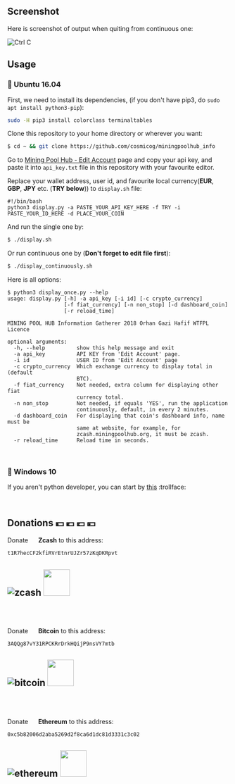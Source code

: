 ## Screenshot
Here is screenshot of output when quiting from continuous one:

![Ctrl C](https://user-images.githubusercontent.com/9158844/36647706-cef34824-1a9a-11e8-9c19-c0199a0a17e4.png)

## Usage

### :penguin: Ubuntu 16.04

First, we need to install its dependencies, (if you don't have pip3, do `sudo apt install python3-pip`):

```bash
sudo -H pip3 install colorclass terminaltables
```

Clone this repository to your home directory or wherever you want:

```bash
$ cd ~ && git clone https://github.com/cosmicog/miningpoolhub_info
```

Go to [Mining Pool Hub - Edit Account](https://miningpoolhub.com/?page=account&action=edit) page and copy your api key, and paste it into `api_key.txt` file in this repository with your favourite editor.

Replace your wallet address, user id, and favourite local currency(**EUR**, **GBP**, **JPY** etc. (**TRY below**)) to `display.sh` file:
```
#!/bin/bash
python3 display.py -a PASTE_YOUR_API_KEY_HERE -f TRY -i PASTE_YOUR_ID_HERE -d PLACE_YOUR_COIN
```
And run the single one by:

```bash
$ ./display.sh
```

Or run continuous one by (**Don't forget to edit file first**):

```bash
$ ./display_continuously.sh
```

Here is all options:
```
$ python3 display_once.py --help
usage: display.py [-h] -a api_key [-i id] [-c crypto_currency]
                  [-f fiat_currency] [-n non_stop] [-d dashboard_coin]
                  [-r reload_time]

MINING POOL HUB Information Gatherer 2018 Orhan Gazi Hafif WTFPL Licence

optional arguments:
  -h, --help          show this help message and exit
  -a api_key          API KEY from 'Edit Account' page.
  -i id               USER ID from 'Edit Account' page
  -c crypto_currency  Which exchange currency to display total in (default
                      BTC).
  -f fiat_currency    Not needed, extra column for displaying other fiat
                      currency total.
  -n non_stop         Not needed, if equals 'YES', run the application
                      continuously, default, in every 2 minutes.
  -d dashboard_coin   For displaying that coin's dashboard info, name must be
                      same at website, for example, for
                      zcash.miningpoolhub.org, it must be zcash.
  -r reload_time      Reload time in seconds.
```

<br> 

### :shit: Windows 10

If you aren't python developer, you can start by [this](http://lmgtfy.com/?iie=1&q=python+hello+world+windows) :trollface: 

<br>

## Donations :dollar: :euro: :pound: :yen:

Donate <img src="https://raw.githubusercontent.com/zcash/logos/master/yellow-zcash-logo.png" width="15" height="15"/> **Zcash** to this address:
```
t1R7hecCF2kfiRVrEtnrUJZr57zKqDKRpvt
```
![zcash](https://user-images.githubusercontent.com/9158844/36625316-3c14cba8-192e-11e8-9c2d-3855fda623b7.png)
<img src="https://raw.githubusercontent.com/zcash/logos/master/yellow-zcash-logo.png" width="60" height="60"/>
---

<br><br>

Donate <img src="https://github.com/webcyou/crypto-currency-icon/blob/master/design/images/default/1.png" width="15" height="15"/> **Bitcoin** to this address:

```
3AQQg87vY31RPCKRrDrkHQijP9nsVY7mtb
```
![bitcoin](https://user-images.githubusercontent.com/9158844/36625315-3bf470ec-192e-11e8-8dc4-e8ea15b00a6f.png)
<img src="https://github.com/webcyou/crypto-currency-icon/blob/master/design/images/default/1.png" width="60" height="60"/>
---

<br><br>

Donate <img src="https://github.com/webcyou/crypto-currency-icon/blob/master/design/images/default/3.png" width="15" height="15"/> **Ethereum** to this address:

```
0xc5b82006d2aba5269d2f8ca6d1dc81d3331c3c02
```
![ethereum](https://user-images.githubusercontent.com/9158844/36625314-3bd89dd6-192e-11e8-984d-a1e61c4a0ffa.png)
<img src="https://github.com/webcyou/crypto-currency-icon/blob/master/design/images/default/3.png" width="60" height="60"/> 
---
